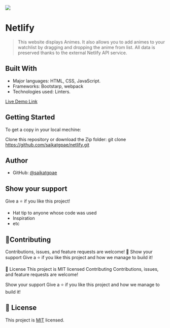 ![](https://img.shields.io/badge/Microverse-blueviolet)

# Netlify

> This website displays Animes. It also allows you to add animes to your watchlist by dragging and dropping the anime from list. All data is preserved thanks to the external Netlify API service.


## Built With

- Major languages: HTML, CSS, JavaScript.
- Frameworks: Bootstarp, webpack
- Technologies used: Linters.


[Live Demo Link](https://saikatgpae.github.io/netlify/)




## Getting Started


To get a copy in your local mechine:

Clone this repository or download the Zip folder:
git clone https://github.com/saikatgpae/netlify.git



## Author


- GitHub: [@saikatgpae](https://github.com/saikatgpae)


## Show your support

Give a ⭐️ if you like this project!


- Hat tip to anyone whose code was used
- Inspiration
- etc
## 🤝Contributing
Contributions, issues, and feature requests are welcome!
🤝
Show your support
Give a ⭐️ if you like this project and how we manage to build it!

📝 License
This project is MIT licensed
Contributing
Contributions, issues, and feature requests are welcome!

Show your support
Give a ⭐️ if you like this project and how we manage to build it!



## 📝 License

This project is [MIT](./MIT.md) licensed.
